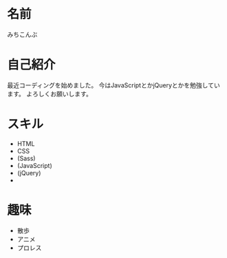 # 名前
みちこんぶ

# 自己紹介
最近コーディングを始めました。
今はJavaScriptとかjQueryとかを勉強しています。
よろしくお願いします。

# スキル
- HTML
- CSS
- (Sass)
- (JavaScript)
- (jQuery)
- 
# 趣味
- 散歩
- アニメ
- プロレス
